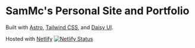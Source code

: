 # SamMc's Personal Site and Portfolio

Built with [Astro](https://astro.build/), [Tailwind CSS](https://tailwindcss.com/), and [Daisy UI](https://daisyui.com/).

Hosted with [Netlify](https://netlify.com) [![Netlify Status](https://api.netlify.com/api/v1/badges/5b989ab6-2cb7-4849-9ed1-48fd9c31f658/deploy-status)](https://app.netlify.com/sites/sammc-port/deploys)
